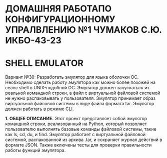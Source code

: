 # ДОМАШНЯЯ РАБОТАПО КОНФИГУРАЦИОННОМУ УПРАЛВЛЕНИЮ №1 ЧУМАКОВ С.Ю. ИКБО-43-23 #

# SHELL EMULATOR #

Вариант №30: Разработать эмулятор для языка оболочки ОС. Необходимо сделать
работу эмулятора как можно более похожей на сеанс shell в UNIX-подобной ОС.
Эмулятор должен запускаться из реальной командной строки, а файл с
виртуальной файловой системой не нужно распаковывать у пользователя.
Эмулятор принимает образ виртуальной файловой системы в виде файла формата
tar. Эмулятор должен работать в режиме CLI.

**1. ОБЩЕЕ ОПИСАНИЕ.**
Этот проект представляет собой эмулятор командной строки, реализованный на
Python, который позволяет пользователю выполнять базовые команды файловой
системы, такие как ls, cd, du, и find. Эмулятор работает с виртуальной файловой
системой, распакованной из архива .tar, и сохраняет журнал действий в формате
JSON. Также включены тесты для проверки правильности работы функций
эмулятора.

